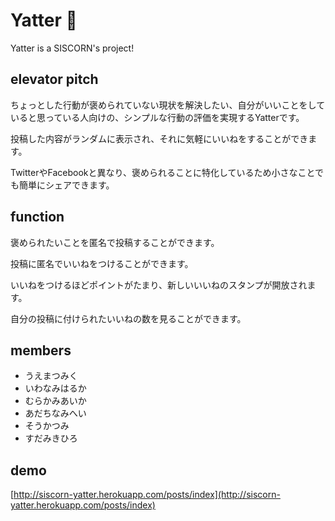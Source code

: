 # Yatter :tada:

Yatter is a SISCORN's project!

## elevator pitch
ちょっとした行動が褒められていない現状を解決したい、自分がいいことをしていると思っている人向けの、シンプルな行動の評価を実現するYatterです。

投稿した内容がランダムに表示され、それに気軽にいいねをすることができます。

TwitterやFacebookと異なり、褒められることに特化しているため小さなことでも簡単にシェアできます。


## function
褒められたいことを匿名で投稿することができます。

投稿に匿名でいいねをつけることができます。

いいねをつけるほどポイントがたまり、新しいいいねのスタンプが開放されます。

自分の投稿に付けられたいいねの数を見ることができます。


## members
- うえまつみく
- いわなみはるか
- むらかみあいか
- あだちなみへい
- そうかつみ
- すだみきひろ

## demo
[http://siscorn-yatter.herokuapp.com/posts/index](http://siscorn-yatter.herokuapp.com/posts/index)
